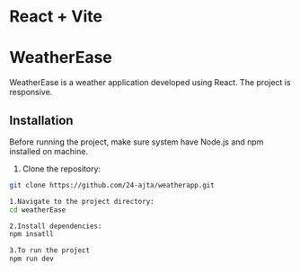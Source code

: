 # React + Vite

# WeatherEase

WeatherEase is a weather application developed using React.
The project is responsive.

## Installation

Before running the project, make sure system have Node.js and npm installed on  machine.

1. Clone the repository:

```bash
git clone https://github.com/24-ajta/weatherapp.git

1.Navigate to the project directory:
cd weatherEase

2.Install dependencies:
npm insatll

3.To run the project
npm run dev
